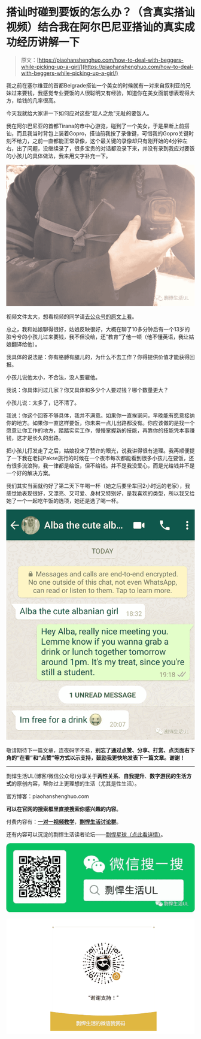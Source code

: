# 搭讪时碰到要饭的怎么办？（含真实搭讪视频）结合我在阿尔巴尼亚搭讪的真实成功经历讲解一下

> 原文：[https://piaohanshenghuo.com/how-to-deal-with-beggers-while-picking-up-a-girl/](https://piaohanshenghuo.com/how-to-deal-with-beggers-while-picking-up-a-girl/)

我之前在塞尔维亚的首都Belgrade搭讪一个美女的时候就有一对来自叙利亚的兄妹过来要钱，我感觉专业要饭的人很聪明又有经验，知道你在美女面前想表现得大方，给钱的几率很高。

今天我就给大家讲一下如何应对这些“趁人之危”无耻的要饭人。

我在阿尔巴尼亚的首都Tirana的市中心游览，碰到了一个美女，于是果断上前搭讪，而且我当时背包上装着Gopro，搭讪前我按了录像键，可惜我的Gopro关键时刻不给力，之前一直都能正常录像，这个最关键的录像却只有刚开始的4分钟左右，出了问题，没继续录了，很多宝贵的对话都没录下来，并没有录到我应对要饭的小孩儿的具体做法，我来用文字补充一下。

![](img/c644ea5369839ff850e345153b086490.png)



视频文件太大，想看视频的同学请[去公众号的原文上看](https://mp.weixin.qq.com/s?__biz=MzU5NDgxNjI2Nw==&mid=2247485177&idx=1&sn=cf2f6c76203cc28fbef8e6f9b3ab189c&chksm=fe7a3a9dc90db38bc533ef9cf1fa9ad7d4d8a310f3c1edf38b3fc035dcc313c6913c4e1d7f55&token=1829694054&lang=zh_CN#rd)。

总之，我和姑娘聊得很好，姑娘反映很好，大概在聊了10多分钟后有一个13岁的脏兮兮的小孩儿过来要钱，我不但没给，还“教育”了他一顿（他不懂英语，我让姑娘翻译给他）。

我具体的说法是：你有胳膊有腿儿的，为什么不去工作？你得提供价值才能获得回报。

小孩儿说他太小，不合法，没人要雇他。

我说：你具体问过几家？你又具体和多少个人要过钱？哪个数量更大？

小孩儿说：太多了，记不清了。

我说：你这个回答不够具体，我并不满意。如果你一直挨家问，早晚能有愿意接纳你的地方。如果你一直这样要饭，你未来一点儿出路都没有。你应该做的是找一个愿意让你工作的地方，踏踏实实工作，慢慢掌握新的技能，再靠你的技能凭本事赚钱，这才是长久的出路。

把小孩儿打发走了之后，姑娘投来了赞许的眼光，说我讲得很有道理。我再顺便提了一下我在老挝Pakse旅行的时候在一个夜市每次都能看到很多小孩儿在要饭，还有很多流浪狗，我一律都是给饭，但不给钱。并不是我没爱心，​而是光给钱并不是一个好的解决方案。​

我们其实当面就约好了第二天下午喝一杯（她之后要坐车回2小时远的老家），我感觉她表现很好，又漂亮、又可爱、身材又特别好，是我喜欢的类型，所以我又给她了一个一起吃午饭的选项，她还是选了喝一杯。

![](img/09adf754d8dfd284a34f9deaaf3013e4.png)



敬请期待下一篇文章，连夜码字不易，**别忘了通过点赞、分享、打赏、点页面右下角的“在看”和“点赞”等方式以示支持，鼓励我更快地发表下一篇文章。谢谢！**

* * *

剽悍生活UL(博客/微信公众号)分享关于**两性关系**、**自我提升**、**数字游民的生活方式**的原创内容，帮你过上更理想的生活（尤其是性生活）。

官方博客：piaohanshenghuo.com

**可以在官网的搜索框里直接搜索你感兴趣的内容**。

付费内容有：[**一对一视频教学**](https://mp.weixin.qq.com/s?__biz=MzU5NDgxNjI2Nw==&mid=2247485005&idx=3&sn=90921756abbf4f2d3df570a34d4412c0&chksm=fe7a3a29c90db33fa3d31a082f139f3b0a13062b3d594469aad53918a4d84fce706e2e29a9d1&scene=21#wechat_redirect)，[**剽悍生活讨论群**](https://mp.weixin.qq.com/s?__biz=MzU5NDgxNjI2Nw==&mid=2247484865&idx=1&sn=77c36b4014d6c1948879043442f768cf&chksm=fe7a39a5c90db0b39ebff280e3b8b406d41d45b546e8bc22c977a3a9a56ff7256d53e8bf5793&scene=21#wechat_redirect)。

还有内容可以沉淀的剽悍生活读者论坛——[剽悍星球（点此看详情）](https://mp.weixin.qq.com/s?__biz=MzU5NDgxNjI2Nw==&mid=2247484958&idx=1&sn=6873fdf5968922b143e9fe93901ed8ce&chksm=fe7a3a7ac90db36ce1a6ba7f337d7d857342c1904c8605480ad2b5050a2eb9b519e36c09be6e&scene=21#wechat_redirect)。

![为什么我认为比特币很有价值](img/316191c97346335b59c3bc6381596e93.png "为什么我认为比特币很有价值")



![](img/48a213915b598d48c51d7cbc5ebeaa6c.png)

